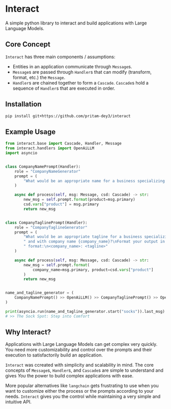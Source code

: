 # Interact
A simple python library to interact and build applications with Large Language Models.

## Core Concept
`Interact` has three main components / assumptions:

* Entities in an application communicate through `Message`s.
* `Message`s are passed through `Handler`s that can modify (transform, format, etc.) the `Message`.
* `Handler`s are chained together to form a `Cascade`. `Cascade`s hold a sequence of `Handler`s that are executed in order.

## Installation
```bash
pip install git+https://github.com/pritam-dey3/interact
```

## Example Usage
```python
from interact.base import Cascade, Handler, Message
from interact.handlers import OpenAiLLM
import asyncio


class CompanyNamePrompt(Handler):
    role = "CompanyNameGenerator"
    prompt = (
        "What would be an appropriate name for a business specializing in {product}?"
    )

    async def process(self, msg: Message, csd: Cascade) -> str:
        new_msg = self.prompt.format(product=msg.primary)
        csd.vars["product"] = msg.primary
        return new_msg


class CompanyTaglinePrompt(Handler):
    role = "CompanyTaglineGenerator"
    prompt = (
        "What would be an appropriate tagline for a business specializing in {product}"
        " and with company name {company_name}?\nFormat your output in the following"
        " format:\n<company_name>: <tagline>"
    )

    async def process(self, msg: Message, csd: Cascade) -> str:
        new_msg = self.prompt.format(
            company_name=msg.primary, product=csd.vars["product"]
        )
        return new_msg


name_and_tagline_generator = (
    CompanyNamePrompt() >> OpenAiLLM() >> CompanyTaglinePrompt() >> OpenAiLLM()
)

print(asyncio.run(name_and_tagline_generator.start("socks")).last_msg)
# >> The Sock Spot: Step into Comfort
```

## Why Interact?
Applications with Large Language Models can get complex very quickly. You need more customizability and control over the prompts and their execution to satisfactorily build an application.

`Interact` was ccreated with simplicity and scalability in mind. The core concepts of `Message`s, `Handler`s, and `Cascade`s are simple to understand and gives _You_ the power to build complex applications with ease.

More popular alternatives like `langchain` gets frustrating to use when you want to customize either the process or the prompts according to your needs. `Interact` gives you the control while maintaining a very simple and intuitive API.

 